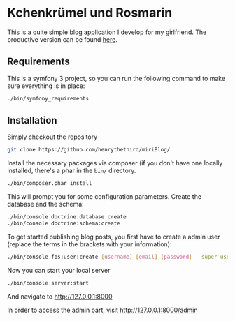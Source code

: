 # Kchenkrümel und Rosmarin

This is a quite simple blog application I develop for my girlfriend. The
productive version can be found [here](http://kuchenkruemel.ch).

## Requirements
This is a symfony 3 project, so you can run the following command to
make sure everything is in place:

```sh
./bin/symfony_requirements
```

## Installation

Simply checkout the repository

```sh
git clone https://github.com/henrythethird/miriBlog/
```

Install the necessary packages via composer (if you don't have one 
locally installed, there's a phar in the `bin/` directory.

```sh
./bin/composer.phar install
```

This will prompt you for some configuration parameters. Create the 
database and the schema:

```sh
./bin/console doctrine:database:create
./bin/console doctrine:schema:create
```

To get started publishing blog posts, you first have to create a admin
 user (replace the terms in the brackets with your information):
 
```sh
./bin/console fos:user:create [username] [email] [password] --super-user
```

Now you can start your local server

```sh
./bin/console server:start
```

And navigate to http://127.0.0.1:8000

In order to access the admin part, visit http://127.0.0.1:8000/admin
